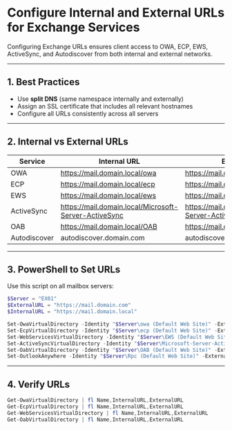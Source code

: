 
# Configure Internal and External URLs for Exchange Services

Configuring Exchange URLs ensures client access to OWA, ECP, EWS, ActiveSync, and Autodiscover from both internal and external networks.

---

## 1. Best Practices

- Use **split DNS** (same namespace internally and externally)
- Assign an SSL certificate that includes all relevant hostnames
- Configure all URLs consistently across all servers

---

## 2. Internal vs External URLs

| Service        | Internal URL                   | External URL                  |
|----------------|--------------------------------|-------------------------------|
| OWA            | https://mail.domain.local/owa  | https://mail.domain.com/owa   |
| ECP            | https://mail.domain.local/ecp  | https://mail.domain.com/ecp   |
| EWS            | https://mail.domain.local/ews  | https://mail.domain.com/ews   |
| ActiveSync     | https://mail.domain.local/Microsoft-Server-ActiveSync | https://mail.domain.com/Microsoft-Server-ActiveSync |
| OAB            | https://mail.domain.local/OAB  | https://mail.domain.com/OAB   |
| Autodiscover   | autodiscover.domain.com        | autodiscover.domain.com       |

---

## 3. PowerShell to Set URLs

Use this script on all mailbox servers:

```powershell
$Server = "EX01"
$ExternalURL = "https://mail.domain.com"
$InternalURL = "https://mail.domain.local"

Set-OwaVirtualDirectory -Identity "$Server\owa (Default Web Site)" -ExternalUrl "$ExternalURL/owa" -InternalUrl "$InternalURL/owa"
Set-EcpVirtualDirectory -Identity "$Server\ecp (Default Web Site)" -ExternalUrl "$ExternalURL/ecp" -InternalUrl "$InternalURL/ecp"
Set-WebServicesVirtualDirectory -Identity "$Server\EWS (Default Web Site)" -ExternalUrl "$ExternalURL/ews/exchange.asmx" -InternalUrl "$InternalURL/ews/exchange.asmx"
Set-ActiveSyncVirtualDirectory -Identity "$Server\Microsoft-Server-ActiveSync (Default Web Site)" -ExternalUrl "$ExternalURL/Microsoft-Server-ActiveSync" -InternalUrl "$InternalURL/Microsoft-Server-ActiveSync"
Set-OabVirtualDirectory -Identity "$Server\OAB (Default Web Site)" -ExternalUrl "$ExternalURL/OAB" -InternalUrl "$InternalURL/OAB"
Set-OutlookAnywhere -Identity "$Server\Rpc (Default Web Site)" -ExternalHostname "mail.domain.com" -InternalHostname "mail.domain.local" -ExternalClientsRequireSsl $true -InternalClientsRequireSsl $true -DefaultAuthenticationMethod NTLM
```

---

## 4. Verify URLs

```powershell
Get-OwaVirtualDirectory | fl Name,InternalURL,ExternalURL
Get-EcpVirtualDirectory | fl Name,InternalURL,ExternalURL
Get-WebServicesVirtualDirectory | fl Name,InternalURL,ExternalURL
Get-OabVirtualDirectory | fl Name,InternalURL,ExternalURL
```

